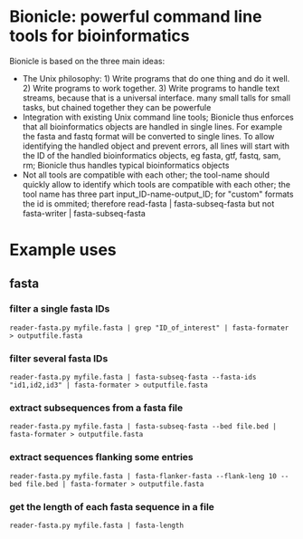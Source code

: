 # Bionicle: powerful command line tools for bioinformatics
Bionicle is based on the three main ideas:
* The Unix philosophy: 1) Write programs that do one thing and do it well. 2) Write programs to work together. 3) Write programs to handle text streams, because that is a universal interface.
many small talls for small tasks, but chained together they can be powerfule
* Integration with existing Unix command line tools; Bionicle thus enforces that all bioinformatics objects are handled in single lines. For example the fasta and fastq format will be converted to single lines. To allow identifying the handled object and prevent errors, all lines will start with the ID of the handled bioinformatics objects, eg fasta, gtf, fastq, sam, rm; Bionicle thus handles typical bioinformatics objects
* Not all tools are compatible with each other; the tool-name should quickly allow to identify which tools are compatible with each other; the tool name has three part input_ID-name-output_ID; for "custom" formats the id is ommited;  therefore read-fasta | fasta-subseq-fasta but not fasta-writer | fasta-subseq-fasta

# Example uses
## fasta

### filter a single fasta IDs

```
reader-fasta.py myfile.fasta | grep "ID_of_interest" | fasta-formater > outputfile.fasta
```
### filter several fasta IDs

```
reader-fasta.py myfile.fasta | fasta-subseq-fasta --fasta-ids "id1,id2,id3" | fasta-formater > outputfile.fasta
```

### extract subsequences from a fasta file

```
reader-fasta.py myfile.fasta | fasta-subseq-fasta --bed file.bed | fasta-formater > outputfile.fasta
```

### extract sequences flanking some entries

```
reader-fasta.py myfile.fasta | fasta-flanker-fasta --flank-leng 10 --bed file.bed | fasta-formater > outputfile.fasta
```


### get the length of each fasta sequence in a file

```
reader-fasta.py myfile.fasta | fasta-length
```